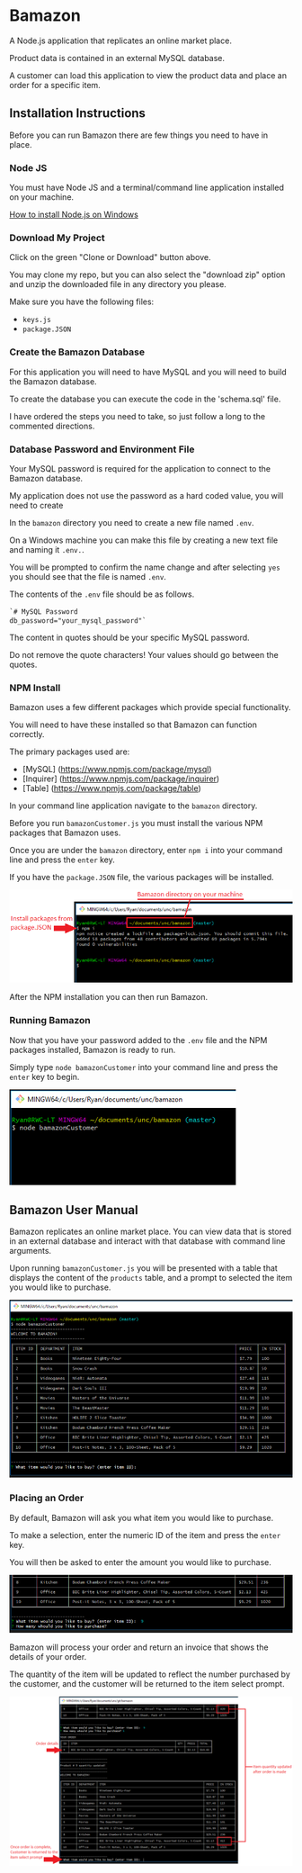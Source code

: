 
# Bamazon

A Node.js application that replicates an online market place.

Product data is contained in an external MySQL database.

A customer can load this application to view the product data and place an order for a specific item.


## Installation Instructions

Before you can run Bamazon there are few things you need to have in place.


### Node JS

You must have Node JS and a terminal/command line application installed on your machine.

[How to install Node.js on Windows](https://www.guru99.com/download-install-node-js.html)


### Download My Project

Click on the green "Clone or Download" button above. 

You may clone my repo, but you can also select the "download zip" option and unzip the downloaded file in any directory you please.

Make sure you have the following files:
* `keys.js`
* `package.JSON`


### Create the Bamazon Database

For this application you will need to have MySQL and you will need to build the Bamazon database.

To create the database you can execute the code in the 'schema.sql' file.

I have ordered the steps you need to take, so just follow a long to the commented directions.


### Database Password and Environment File

Your MySQL password is required for the application to connect to the Bamazon database.

My application does not use the password as a hard coded value, you will need to create 

In the `bamazon` directory you need to create a new file named `.env`.

On a Windows machine you can make this file by creating a new text file and naming it `.env.`. 

You will be prompted to confirm the name change and after selecting `yes` you should see that the file is named `.env`.

The contents of the `.env` file should be as follows. 

	`# MySQL Password
	db_password="your_mysql_password"`

The content in quotes should be your specific MySQL password. 

Do not remove the quote characters! Your values should go between the quotes.


### NPM Install 

Bamazon uses a few different packages which provide special functionality.

You will need to have these installed so that Bamazon can function correctly.

The primary packages used are:
* [MySQL] (https://www.npmjs.com/package/mysql)
* [Inquirer] (https://www.npmjs.com/package/inquirer)
* [Table] (https://www.npmjs.com/package/table)

In your command line application navigate to the `bamazon` directory. 

Before you run `bamazonCustomer.js` you must install the various NPM packages that Bamazon uses. 

Once you are under the `bamazon` directory, enter `npm i` into your command line and press the `enter` key. 

If you have the `package.JSON` file, the various packages will be installed. 

![npm install](/documentation/img01.png)

After the NPM installation you can then run Bamazon. 


### Running Bamazon

Now that you have your password added to the `.env` file and the NPM packages installed, Bamazon is ready to run.

Simply type `node bamazonCustomer` into your command line and press the `enter` key to begin.

![run bamazon](/documentation/img02.png)


## Bamazon User Manual

Bamazon replicates an online market place. You can view data that is stored in an external database and interact with that database with command line arguments.

Upon running `bamazonCustomer.js` you will be presented with a table that displays the content of the `products` table, and a prompt to selected the item you would like to purchase.

![bamazon customer](/documentation/img03.png)


### Placing an Order

By default, Bamazon will ask you what item you would like to purchase. 

To make a selection, enter the numeric ID of the item and press the `enter` key.

You will then be asked to enter the amount you would like to purchase.

![bamazon customer](/documentation/img04.png)

Bamazon will process your order and return an invoice that shows the details of your order.

The quantity of the item will be updated to reflect the number purchased by the customer, and the customer will be returned to the item select prompt.

![bamazon order](/documentation/img05.png)








